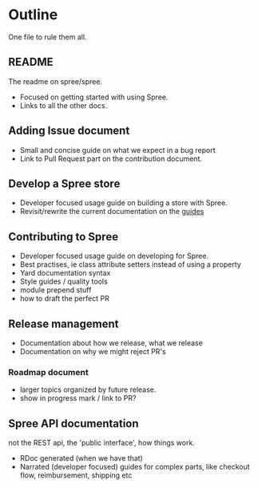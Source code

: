 # Outline

One file to rule them all.

## README

The readme on spree/spree.

* Focused on getting started with using Spree.
* Links to all the other docs.

## Adding Issue document

* Small and concise guide on what we expect in a bug report
* Link to Pull Request part on the contribution document.

## Develop a Spree store

* Developer focused usage guide on building a store with Spree.
* Revisit/rewrite the current documentation on the [guides](http://guides.spreecommerce.com/developer/)

## Contributing to Spree

* Developer focused usage guide on developing for Spree.
* Best practises, ie class attribute setters instead of using a property
* Yard documentation syntax
* Style guides / quality tools
* module prepend stuff
* how to draft the perfect PR

## Release management

* Documentation about how we release, what we release
* Documentation on why we might reject PR's

### Roadmap document

* larger topics organized by future release.
* show in progress mark / link to PR?

## Spree API documentation

not the REST api, the 'public interface', how things work.

* RDoc generated (when we have that)
* Narrated (developer focused) guides for complex parts, like checkout flow, reimbursement, shipping etc
